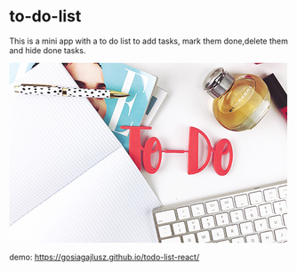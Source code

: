 
# to-do-list

This is a mini app with a to do list to add tasks, mark them done,delete them and hide done tasks. 

![to do list](https://raw.githubusercontent.com/gosiagajlusz/to-do-list/af4d74b494fef21bbafba1ed62c550e14f79646e/obrazki/to%20do%20mini.jpg)


demo:
https://gosiagajlusz.github.io/todo-list-react/
